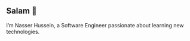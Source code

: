 <h2 align="left">Salam 👋</h2>

<p align="left">I’m Nasser Hussein, a Software Engineer passionate about learning new technologies.</p>


